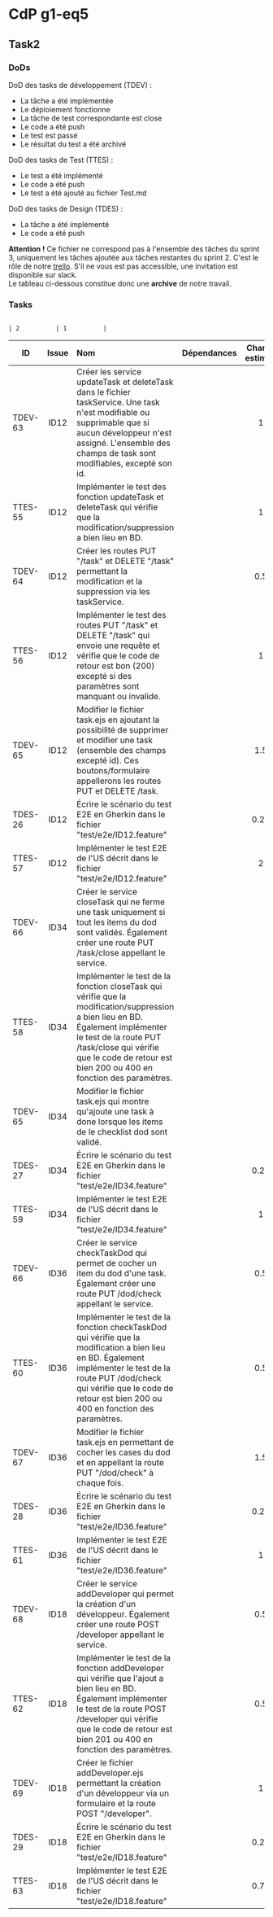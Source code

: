 # CdP g1-eq5

## Task2

### DoDs

DoD des tasks de développement (TDEV) :
* La tâche a été implémentée
* Le déploiement fonctionne
* La tâche de test correspondante est close
* Le code a été push
* Le test est passé
* Le résultat du test a été archivé

DoD des tasks de Test (TTES) :
* Le test a été implémenté
* Le code a été push
* Le test a été ajouté au fichier Test.md
    
DoD des tasks de Design (TDES) :
* La tâche a été implémenté
* Le code a été push

**Attention !** Ce fichier ne correspond pas à l'ensemble des tâches du sprint 3, uniquement les tâches ajoutée aux tâches restantes du sprint 2.
C'est le rôle de notre [trello](https://trello.com/b/QI9ZO4zD/sprint-3). S'il ne vous est pas accessible, une invitation est disponible sur slack.  
Le tableau ci-dessous constitue donc une **archive** de notre travail.

### Tasks
                                                                                                                                                                                                                                                     | 2          | 1          |
| ID      | Issue | Nom                                                                                                                                                                                                                                                                                                                                                                                                                   | Dépendances      | Charge estimée | Charge réelle  | Ressource    | Statut |
| ------- | :---: | :-------------------------------------------------------------------------------------------------------------------------------------------------------------------------------------------------------------------------------------------------------------------------------------------------------------------------------------------------------------------------------------------------------------------- | ---------------: | :------------: | :------------: |:-----------: | :----: |
| TDEV-63 | ID12  | Créer les service updateTask et deleteTask dans le fichier taskService. Une task n'est modifiable ou supprimable que si aucun développeur n'est assigné. L'ensemble des champs de task sont modifiables, excepté son id.                                                                                                                                                                                              |                  | 1              |                |              | TODO   |
| TTES-55 | ID12  | Implémenter le test des fonction updateTask et deleteTask qui vérifie que la modification/suppression a bien lieu en BD.                                                                                                                                                                                                                                                                                              |                  | 1              |                |              | TODO   |
| TDEV-64 | ID12  | Créer les routes PUT "/task" et DELETE "/task" permettant la modification et la suppression via les taskService.                                                                                                                                                                                                                                                                                                      |                  | 0.5            |                |              | TODO   |
| TTES-56 | ID12  | Implémenter le test des routes PUT "/task" et DELETE "/task"  qui envoie une requête et vérifie que le code de retour est bon (200) excepté si des paramètres sont manquant ou invalide.                                                                                                                                                                                                                              |                  | 1              |                |              | TODO   |
| TDEV-65 | ID12  | Modifier le fichier task.ejs en ajoutant la possibilité de supprimer et modifier une task (ensemble des champs excepté id). Ces boutons/formulaire appellerons les routes PUT et DELETE /task.                                                                                                                                                                                                                        |                  | 1.5            |                |              | TODO   |
| TDES-26 | ID12  | Écrire le scénario du test E2E en Gherkin dans le fichier "test/e2e/ID12.feature"                                                                                                                                                                                                                                                                                                                                     |                  | 0.25           |                |              | TODO   |
| TTES-57 | ID12  | Implémenter le test E2E de l'US décrit dans le fichier "test/e2e/ID12.feature"                                                                                                                                                                                                                                                                                                                                        |                  | 2              |                |              | TODO   |
| TDEV-66 | ID34  | Créer le service closeTask qui ne ferme une task uniquement si tout les items du dod sont validés. Également créer une route PUT /task/close appellant le service.                                                                                                                                                                                                                                                    |                  |                |                |              | TODO   |
| TTES-58 | ID34  | Implémenter le test de la fonction closeTask qui vérifie que la modification/suppression a bien lieu en BD. Également implémenter le test de la route PUT /task/close qui vérifie que le code de retour est bien 200 ou 400 en fonction des paramètres.                                                                                                                                                               |                  |                |                |              | TODO   |
| TDEV-65 | ID34  | Modifier le fichier task.ejs qui montre qu'ajoute une task à done lorsque les items de le checklist dod sont validé.                                                                                                                                                                                                                                                                                                  |                  |                |                |              | TODO   |
| TDES-27 | ID34  | Écrire le scénario du test E2E en Gherkin dans le fichier "test/e2e/ID34.feature"                                                                                                                                                                                                                                                                                                                                     |                  | 0.25           |                |              | TODO   |
| TTES-59 | ID34  | Implémenter le test E2E de l'US décrit dans le fichier "test/e2e/ID34.feature"                                                                                                                                                                                                                                                                                                                                        |                  | 1              |                |              | TODO   |
| TDEV-66 | ID36  | Créer le service checkTaskDod qui permet de cocher un item du dod d'une task. Également créer une route PUT /dod/check appellant le service.                                                                                                                                                                                                                                                                          |                  | 0.5            |                |              | TODO   |
| TTES-60 | ID36  | Implémenter le test de la fonction checkTaskDod qui vérifie que la modification a bien lieu en BD. Également implémenter le test de la route PUT /dod/check qui vérifie que le code de retour est bien 200 ou 400 en fonction des paramètres.                                                                                                                                                                         |                  | 0.5            |                |              | TODO   |
| TDEV-67 | ID36  | Modifier le fichier task.ejs en permettant de cocher les cases du dod et en appellant la route PUT "/dod/check" à chaque fois.                                                                                                                                                                                                                                                                                        |                  | 1.5            |                |              | TODO   |
| TDES-28 | ID36  | Écrire le scénario du test E2E en Gherkin dans le fichier "test/e2e/ID36.feature"                                                                                                                                                                                                                                                                                                                                     |                  | 0.25           |                |              | TODO   |
| TTES-61 | ID36  | Implémenter le test E2E de l'US décrit dans le fichier "test/e2e/ID36.feature"                                                                                                                                                                                                                                                                                                                                        |                  | 1              |                |              | TODO   |
| TDEV-68 | ID18  | Créer le service addDeveloper qui permet la création d'un développeur. Également créer une route POST /developer appellant le service.                                                                                                                                                                                                                                                                                |                  | 0.5            |                |              | TODO   |
| TTES-62 | ID18  | Implémenter le test de la fonction addDeveloper qui vérifie que l'ajout a bien lieu en BD. Également implémenter le test de la route POST /developer qui vérifie que le code de retour est bien 201 ou 400 en fonction des paramètres.                                                                                                                                                                                |                  | 0.5            |                |              | TODO   |
| TDEV-69 | ID18  | Créer le fichier addDeveloper.ejs permettant la création d'un développeur via un formulaire et la route POST "/developer".                                                                                                                                                                                                                                                                                            |                  | 1              |                |              | TODO   |
| TDES-29 | ID18  | Écrire le scénario du test E2E en Gherkin dans le fichier "test/e2e/ID18.feature"                                                                                                                                                                                                                                                                                                                                     |                  | 0.25           |                |              | TODO   |
| TTES-63 | ID18  | Implémenter le test E2E de l'US décrit dans le fichier "test/e2e/ID18.feature"                                                                                                                                                                                                                                                                                                                                        |                  | 0.75           |                |              | TODO   |
